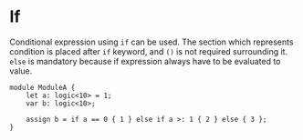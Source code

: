 # If

Conditional expression using `if` can be used.
The section which represents condition is placed after `if` keyword,
and `()` is not required surrounding it.
`else` is mandatory because if expression always have to be evaluated to value.

```veryl,playground
module ModuleA {
    let a: logic<10> = 1;
    var b: logic<10>;

    assign b = if a == 0 { 1 } else if a >: 1 { 2 } else { 3 };
}
```
